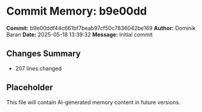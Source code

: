 # Commit Memory: b9e00dd

**Commit:** b9e00ddf44c661bf7beab97cf50c7836042be169
**Author:** Dominik Baran
**Date:** 2025-05-18 13:39:32
**Message:** Initial commit

## Changes Summary
- 207 lines changed

## Placeholder
This file will contain AI-generated memory content in future versions.
